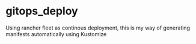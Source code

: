 # gitops_deploy
Using rancher fleet as continous deployment, this is my way of generating manifests automatically using Kustomize

